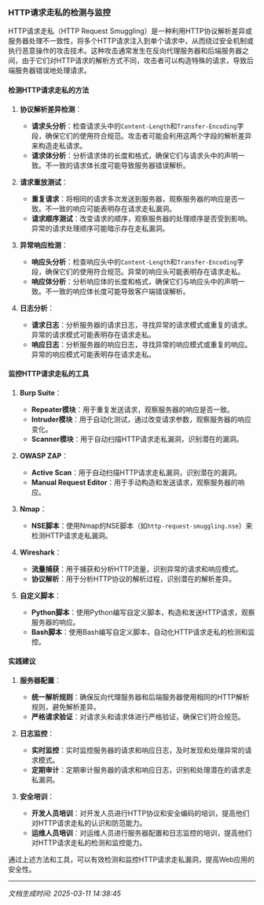 ### HTTP请求走私的检测与监控

HTTP请求走私（HTTP Request Smuggling）是一种利用HTTP协议解析差异或服务器处理不一致性，将多个HTTP请求注入到单个请求中，从而绕过安全机制或执行恶意操作的攻击技术。这种攻击通常发生在反向代理服务器和后端服务器之间，由于它们对HTTP请求的解析方式不同，攻击者可以构造特殊的请求，导致后端服务器错误地处理请求。

#### 检测HTTP请求走私的方法

1. **协议解析差异检测**：
   - **请求头分析**：检查请求头中的`Content-Length`和`Transfer-Encoding`字段，确保它们的使用符合规范。攻击者可能会利用这两个字段的解析差异来构造走私请求。
   - **请求体分析**：分析请求体的长度和格式，确保它们与请求头中的声明一致。不一致的请求体长度可能导致服务器错误解析。

2. **请求重放测试**：
   - **重复请求**：将相同的请求多次发送到服务器，观察服务器的响应是否一致。不一致的响应可能表明存在请求走私漏洞。
   - **请求顺序测试**：改变请求的顺序，观察服务器的处理顺序是否受到影响。异常的请求处理顺序可能暗示存在走私漏洞。

3. **异常响应检测**：
   - **响应头分析**：检查响应头中的`Content-Length`和`Transfer-Encoding`字段，确保它们的使用符合规范。异常的响应头可能表明存在请求走私。
   - **响应体分析**：分析响应体的长度和格式，确保它们与响应头中的声明一致。不一致的响应体长度可能导致客户端错误解析。

4. **日志分析**：
   - **请求日志**：分析服务器的请求日志，寻找异常的请求模式或重复的请求。异常的请求模式可能表明存在请求走私。
   - **响应日志**：分析服务器的响应日志，寻找异常的响应模式或重复的响应。异常的响应模式可能表明存在请求走私。

#### 监控HTTP请求走私的工具

1. **Burp Suite**：
   - **Repeater模块**：用于重复发送请求，观察服务器的响应是否一致。
   - **Intruder模块**：用于自动化测试，通过改变请求参数，观察服务器的响应变化。
   - **Scanner模块**：用于自动扫描HTTP请求走私漏洞，识别潜在的漏洞。

2. **OWASP ZAP**：
   - **Active Scan**：用于自动扫描HTTP请求走私漏洞，识别潜在的漏洞。
   - **Manual Request Editor**：用于手动构造和发送请求，观察服务器的响应。

3. **Nmap**：
   - **NSE脚本**：使用Nmap的NSE脚本（如`http-request-smuggling.nse`）来检测HTTP请求走私漏洞。

4. **Wireshark**：
   - **流量捕获**：用于捕获和分析HTTP流量，识别异常的请求和响应模式。
   - **协议解析**：用于分析HTTP协议的解析过程，识别潜在的解析差异。

5. **自定义脚本**：
   - **Python脚本**：使用Python编写自定义脚本，构造和发送HTTP请求，观察服务器的响应。
   - **Bash脚本**：使用Bash编写自定义脚本，自动化HTTP请求走私的检测和监控。

#### 实践建议

1. **服务器配置**：
   - **统一解析规则**：确保反向代理服务器和后端服务器使用相同的HTTP解析规则，避免解析差异。
   - **严格请求验证**：对请求头和请求体进行严格验证，确保它们符合规范。

2. **日志监控**：
   - **实时监控**：实时监控服务器的请求和响应日志，及时发现和处理异常的请求模式。
   - **定期审计**：定期审计服务器的请求和响应日志，识别和处理潜在的请求走私漏洞。

3. **安全培训**：
   - **开发人员培训**：对开发人员进行HTTP协议和安全编码的培训，提高他们对HTTP请求走私的认识和防范能力。
   - **运维人员培训**：对运维人员进行服务器配置和日志监控的培训，提高他们对HTTP请求走私的检测和监控能力。

通过上述方法和工具，可以有效检测和监控HTTP请求走私漏洞，提高Web应用的安全性。

---

*文档生成时间: 2025-03-11 14:38:45*






















